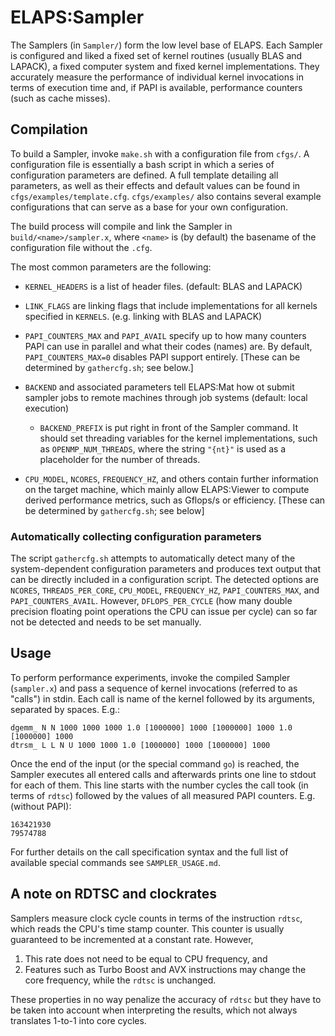 ELAPS:Sampler
=============

The Samplers (in `Sampler/`) form the low level base of ELAPS.  Each Sampler is
configured and liked a fixed set of kernel routines (usually BLAS and LAPACK), a
fixed computer system  and fixed kernel implementations.  They accurately
measure the performance of individual kernel invocations in terms of execution
time and, if PAPI is available, performance counters (such as cache misses).


Compilation
-----------

To build a Sampler, invoke `make.sh` with a configuration file from `cfgs/`.  A
configuration file is essentially a bash script in which a series of
configuration parameters are defined.  A full template detailing all
parameters, as well as their effects and default values can be found in
`cfgs/examples/template.cfg`.  `cfgs/examples/` also contains several example
configurations that can serve as a base for your own configuration.

The build process will compile and link the Sampler in
`build/<name>/sampler.x`, where `<name>` is (by default) the basename of the
configuration file without the `.cfg`.

The most common parameters are the following:

* `KERNEL_HEADERS` is a list of header files. (default: BLAS and LAPACK)

* `LINK_FLAGS` are linking flags that include implementations for all kernels
  specified in `KERNELS`. (e.g. linking with BLAS and LAPACK)

* `PAPI_COUNTERS_MAX` and `PAPI_AVAIL` specify up to how many counters PAPI can
  use in parallel and what their codes (names) are.  By default,
  `PAPI_COUNTERS_MAX=0` disables PAPI support entirely.  [These can be
  determined by `gathercfg.sh`; see below.]

* `BACKEND` and associated parameters tell ELAPS:Mat how ot submit sampler
  jobs to remote machines through job systems (default: local execution)
  * `BACKEND_PREFIX` is put right in front of the Sampler command.  It should
    set threading variables for the kernel implementations, such as
    `OPENMP_NUM_THREADS`, where the string `"{nt}"` is used as a placeholder
    for the number of threads.

* `CPU_MODEL`, `NCORES`, `FREQUENCY_HZ`, and others contain further information
  on the target machine, which mainly allow ELAPS:Viewer to compute derived
  performance metrics, such as Gflops/s or efficiency.  [These can be determined
  by `gathercfg.sh`; see below]

### Automatically collecting configuration parameters

The script `gathercfg.sh` attempts to automatically detect many of the
system-dependent configuration parameters and produces text output that can be
directly included in a configuration script.  The detected options are
`NCORES`, `THREADS_PER_CORE`, `CPU_MODEL`, `FREQUENCY_HZ`, `PAPI_COUNTERS_MAX`,
and `PAPI_COUNTERS_AVAIL`.  However, `DFLOPS_PER_CYCLE` (how many double
precision floating point operations the CPU can issue per cycle) can so far not
be detected and needs to be set manually.


Usage
-----
To perform performance experiments, invoke the compiled Sampler (`sampler.x`)
and pass a sequence of kernel invocations (referred to as "calls") in stdin.
Each call is name of the kernel followed by its arguments, separated by spaces.
E.g.:

```
dgemm_ N N 1000 1000 1000 1.0 [1000000] 1000 [1000000] 1000 1.0 [1000000] 1000
dtrsm_ L L N U 1000 1000 1.0 [1000000] 1000 [1000000] 1000
```

Once the end of the input (or the special command `go`) is reached, the Sampler
executes all entered calls and afterwards prints one line to stdout for each of
them.  This line starts with the number cycles the call took (in terms of
`rdtsc`) followed by the values of all measured PAPI counters. E.g. (without
PAPI):

```
163421930
79574788
```

For further details on the call specification syntax and the full list of
available special commands see `SAMPLER_USAGE.md`.


A note on RDTSC and clockrates
------------------------------
Samplers measure clock cycle counts in terms of the instruction `rdtsc`, which
reads the CPU's time stamp counter.  This counter is usually guaranteed to be
incremented at a constant rate.  However, 

1. This rate does not need to be equal to CPU frequency, and
2. Features such as Turbo Boost and AVX instructions may change the core
   frequency, while the `rdtsc` is unchanged.

These properties in no way penalize the accuracy of `rdtsc` but they have to be
taken into account when interpreting the results, which not always translates
1-to-1 into core cycles.
